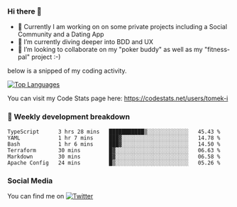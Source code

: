 ### Hi there 👋


- 🔭 Currently I am working on on some private projects including a Social Community and a Dating App
- 🌱 I’m currently diving deeper into BDD and UX
- 👯 I’m looking to collaborate on my "poker buddy" as well as my "fitness-pal" project :-)

below is a snipped of my coding activity.
<!--
**tomek-i/tomek-i** is a ✨ _special_ ✨ repository because its `README.md` (this file) appears on your GitHub profile.

Here are some ideas to get you started:

- 🔭 I’m currently working on ...
- 🌱 I’m currently learning ...
- 👯 I’m looking to collaborate on ...
- 🤔 I’m looking for help with ...
- 💬 Ask me about ...
- 📫 How to reach me: ...
- 😄 Pronouns: ...
- ⚡ Fun fact: ...
-->
[![Top Languages](https://github-readme-stats.vercel.app/api/top-langs/?username=tomek-i&layout=compact)](https://github.com/tomek-i)

You can visit my Code Stats page here: https://codestats.net/users/tomek-i

### 💬 Weekly development breakdown
<!--START_SECTION:waka-->

```text
TypeScript      3 hrs 28 mins   ███████████▒░░░░░░░░░░░░░   45.43 %
YAML            1 hr 7 mins     ███▓░░░░░░░░░░░░░░░░░░░░░   14.78 %
Bash            1 hr 6 mins     ███▓░░░░░░░░░░░░░░░░░░░░░   14.50 %
Terraform       30 mins         █▓░░░░░░░░░░░░░░░░░░░░░░░   06.63 %
Markdown        30 mins         █▓░░░░░░░░░░░░░░░░░░░░░░░   06.58 %
Apache Config   24 mins         █▒░░░░░░░░░░░░░░░░░░░░░░░   05.26 %
```

<!--END_SECTION:waka-->

<!-- Actual text -->

### Social Media
You can find me on [![Twitter][1.2]][1]

<!-- Icons -->

[1.2]: http://i.imgur.com/wWzX9uB.png 


<!-- Links to your social media accounts -->

[1]: https://twitter.com/tomek_i
